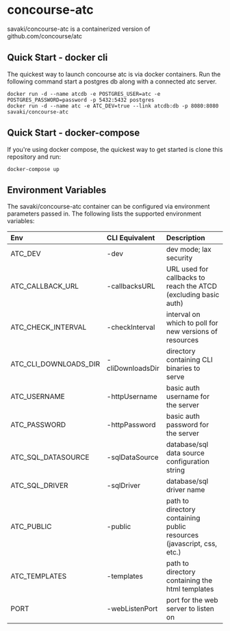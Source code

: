 # concourse-atc

savaki/concourse-atc is a containerized version of github.com/concourse/atc

## Quick Start - docker cli

The quickest way to launch concourse atc is via docker containers.  Run the following command start a postgres db along with a connected atc server.

```
docker run -d --name atcdb -e POSTGRES_USER=atc -e POSTGRES_PASSWORD=password -p 5432:5432 postgres
docker run -d --name atc -e ATC_DEV=true --link atcdb:db -p 8080:8080 savaki/concourse-atc
```

## Quick Start - docker-compose

If you're using docker compose, the quickest way to get started is clone this repository and run:

```
docker-compose up
```

## Environment Variables

The savaki/concourse-atc container can be configured via environment parameters passed in.  The following lists the supported environment variables:

| Env | CLI Equivalent | Description |
| :--- | :--- | :--- |
| ATC_DEV | -dev | dev mode; lax security |
| ATC_CALLBACK_URL | -callbacksURL | URL used for callbacks to reach the ATCD (excluding basic auth) |
| ATC_CHECK_INTERVAL | -checkInterval | interval on which to poll for new versions of resources |
| ATC_CLI_DOWNLOADS_DIR | -cliDownloadsDir | directory containing CLI binaries to serve |
| ATC_USERNAME | -httpUsername | basic auth username for the server |
| ATC_PASSWORD | -httpPassword | basic auth password for the server |
| ATC_SQL_DATASOURCE | -sqlDataSource | database/sql data source configuration string |
| ATC_SQL_DRIVER | -sqlDriver | database/sql driver name |
| ATC_PUBLIC | -public | path to directory containing public resources (javascript, css, etc.) | 
| ATC_TEMPLATES | -templates | path to directory containing the html templates |
| PORT | -webListenPort | port for the web server to listen on |



